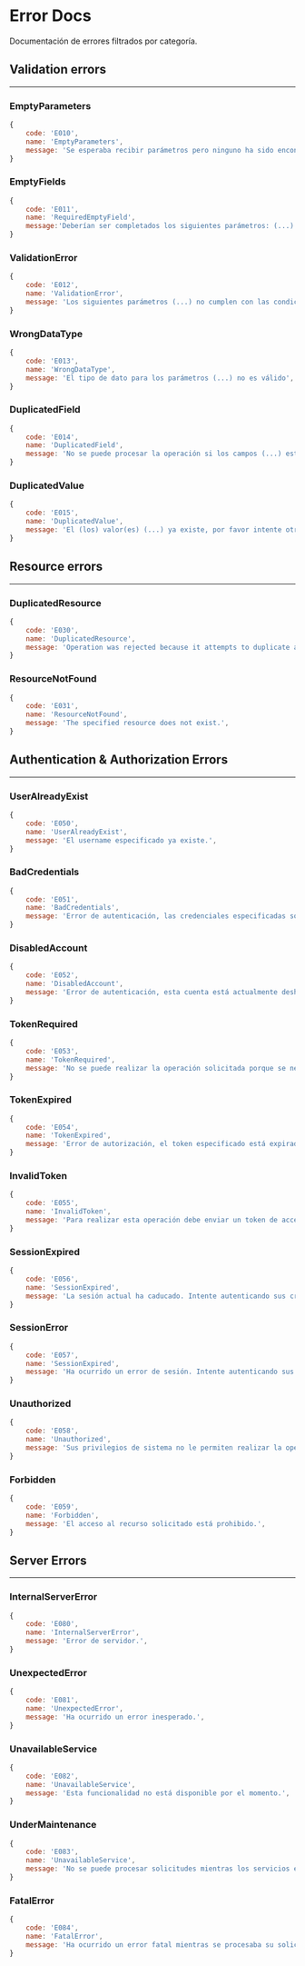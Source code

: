 # Error Docs

Documentación de errores filtrados por categoría.

## Validation errors

* * *

### EmptyParameters

```javascript
{
    code: 'E010',
    name: 'EmptyParameters',
    message: 'Se esperaba recibir parámetros pero ninguno ha sido encontrado.'
}
```

### EmptyFields

```javascript
{
    code: 'E011',
    name: 'RequiredEmptyField',
    message:'Deberían ser completados los siguientes parámetros: (...)',
}
```

### ValidationError

```javascript
{
    code: 'E012',
    name: 'ValidationError',
    message: 'Los siguientes parámetros (...) no cumplen con las condiciones de validación.',
}
```

### WrongDataType

```javascript
{
    code: 'E013',
    name: 'WrongDataType',
    message: 'El tipo de dato para los parámetros (...) no es válido',
}
```

### DuplicatedField

```javascript
{
    code: 'E014',
    name: 'DuplicatedField',
    message: 'No se puede procesar la operación si los campos (...) están duplicados.',
}
```

### DuplicatedValue

```javascript
{
    code: 'E015',
    name: 'DuplicatedValue',
    message: 'El (los) valor(es) (...) ya existe, por favor intente otra vez con un valor diferente.',
}
```


## Resource errors

* * *

### DuplicatedResource

```javascript
{
    code: 'E030',
    name: 'DuplicatedResource',
    message: 'Operation was rejected because it attempts to duplicate a system resource.',
}
```

### ResourceNotFound

```javascript
{
    code: 'E031',
    name: 'ResourceNotFound',
    message: 'The specified resource does not exist.',
}
```


## Authentication & Authorization Errors

* * *

### UserAlreadyExist

```javascript
{
    code: 'E050',
    name: 'UserAlreadyExist',
    message: 'El username especificado ya existe.',
}
```


### BadCredentials

```javascript
{
    code: 'E051',
    name: 'BadCredentials',
    message: 'Error de autenticación, las credenciales especificadas son incorrectas.',
}
```


### DisabledAccount

```javascript
{
    code: 'E052',
    name: 'DisabledAccount',
    message: 'Error de autenticación, esta cuenta está actualmente deshabilitada.',
}
```


### TokenRequired

```javascript
{
    code: 'E053',
    name: 'TokenRequired',
    message: 'No se puede realizar la operación solicitada porque se necesita un token de autorización.',
}
```


### TokenExpired

```javascript
{
    code: 'E054',
    name: 'TokenExpired',
    message: 'Error de autorización, el token especificado está expirado.',
}
```


### InvalidToken

```javascript
{
    code: 'E055',
    name: 'InvalidToken',
    message: 'Para realizar esta operación debe enviar un token de acceso válido.',
}
```


### SessionExpired

```javascript
{
    code: 'E056',
    name: 'SessionExpired',
    message: 'La sesión actual ha caducado. Intente autenticando sus credenciales nuevamente.',
}
```


### SessionError

```javascript
{
    code: 'E057',
    name: 'SessionExpired',
    message: 'Ha ocurrido un error de sesión. Intente autenticando sus credenciales nuevamente.',
}
```


### Unauthorized

```javascript
{
    code: 'E058',
    name: 'Unauthorized',
    message: 'Sus privilegios de sistema no le permiten realizar la operación solicitada.',
}
```


### Forbidden

```javascript
{
    code: 'E059',
    name: 'Forbidden',
    message: 'El acceso al recurso solicitado está prohibido.',
}
```


## Server Errors

* * *

### InternalServerError

```javascript
{
    code: 'E080',
    name: 'InternalServerError',
    message: 'Error de servidor.',
}
```


### UnexpectedError

```javascript
{
    code: 'E081',
    name: 'UnexpectedError',
    message: 'Ha ocurrido un error inesperado.',
}
```


### UnavailableService

```javascript
{
    code: 'E082',
    name: 'UnavailableService',
    message: 'Esta funcionalidad no está disponible por el momento.',
}
```


### UnderMaintenance

```javascript
{
    code: 'E083',
    name: 'UnavailableService',
    message: 'No se puede procesar solicitudes mientras los servicios esten en mantenimiento.',
}
```


### FatalError

```javascript
{
    code: 'E084',
    name: 'FatalError',
    message: 'Ha ocurrido un error fatal mientras se procesaba su solicitud.',
}
```
